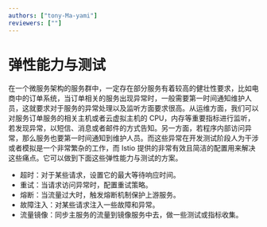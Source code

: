 ```yaml
---
authors: ["tony-Ma-yami"]
reviewers: [""]
---
```


# 弹性能力与测试

在一个微服务架构的服务群中，一定存在部分服务有着较高的健壮性要求，比如电商中的订单系统，当订单相关的服务出现异常时，一般需要第一时间通知维护人员，这就要求对于服务的异常处理以及监听方面要求很高。从运维方面，我们可以对服务订单服务的相关主机或者云虚拟主机的 CPU，内存等重要指标进行监听，若发现异常，以短信、消息或者邮件的方式告知。另一方面，若程序内部访问异常，那么服务也要第一时间通知到维护人员。而这些异常在开发测试阶段人为干涉或者模拟是一个非常繁杂的工作，而 Istio 提供的非常有效且简洁的配置用来解决这些痛点。它可以做到下面这些弹性能力与测试的方案。

- 超时：对于某些请求，设置它的最大等待响应时间。
- 重试：当请求访问异常时，配置重试策略。
- 熔断：当流量过大时，触发熔断机制保护上游服务。
- 故障注入：对某些请求注入一些故障和异常。
- 流量镜像：同步主服务的流量到镜像服务中去，做一些测试或指标收集。